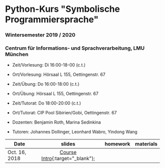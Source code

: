 # Python-Kurs "Symbolische Programmiersprache"
### Wintersemester 2019 / 2020
### Centrum für Informations- und Sprachverarbeitung, LMU München

 - Zeit/Vorlesung: Di 16:00-18-00 (c.t.)
 - Ort/Vorlesung: Hörsaal L 155, Oettingenstr. 67

 - Zeit/Übung: Do 16:00-18:00 (c.t.) 
 - Ort/Übung: Hörsaal L 155, Oettingenstr. 67
 - Zeit/Tutorat: Do 18:00-20:00 (c.t.)
 - Ort/Tutorat: CIP Pool Sibirien/Gobi, Oettingenstr. 67

 - Dozenten: Benjamin Roth, Marina Sedinkina
 - Tutoren: Johannes Dollinger, Leonhard Wabro, Yindong Wang


| Date | slides | homework | materials |
|-----------------------------|:--------------------------------:|:------:|:-------------------------------------------------------------------|
| Oct. 16, 2018 | [Course Intro](01_intro.pdf){:target="_blank"}; |  |  |
